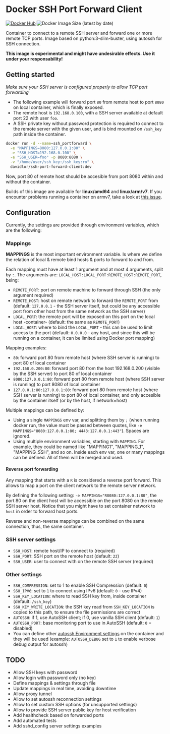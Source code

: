 # Docker SSH Port Forward Client

[![Docker Hub](https://img.shields.io/badge/%20-DockerHub-blue?logo=docker&style=plastic)](https://hub.docker.com/r/davidlor/ssh-port-forward-client)
![Docker Image Size (latest by date)](https://img.shields.io/docker/image-size/davidlor/ssh-port-forward-client?sort=date&style=plastic)

Container to connect to a remote SSH server and forward one or more remote TCP ports.
Image based on python:3-slim-buster, using autossh for SSH connection.

**This image is experimental and might have undesirable effects. Use it under your responsability!**

## Getting started

*Make sure your SSH server is configured properly to allow TCP port forwarding*

- The following example will forward port `80` from remote host to port `8080` on local container, which is finally exposed.
- The remote host is `192.168.0.100`, with a SSH server available at default port 22 with user `foo`.
- A SSH private key without password protection is required to connect to the remote server with the given user, and is bind mounted on `/ssh_key` path inside the container.

```bash
docker run -d --name=ssh_portforward \
  -e "MAPPINGS=8080:127.0.0.1:80" \
  -e "SSH_HOST=192.168.0.100" \
  -e "SSH_USER=foo" -p 8080:8080 \
  -v "/home/user/ssh_key:/ssh_key:ro" \
  davidlor/ssh-port-forward-client:dev
```

Now, port 80 of remote host should be accesible from port 8080 within and without the container.

Builds of this image are available for **linux/amd64** and **linux/arm/v7**.
If you encounter problems running a container on armv7, take a look at [this issue](https://github.com/docker-library/python/issues/637#issuecomment-904544160).

## Configuration

Currently, the settings are provided through environment variables, which are the following:

### Mappings

**MAPPINGS** is the most important environment variable. Is where we define the relation of local & remote bind hosts & ports to forward to and from.

Each mapping must have at least 1 argument and at most 4 arguments, split by `:`. The arguments are: `LOCAL_HOST:LOCAL_PORT:REMOTE_HOST:REMOTE_PORT`, being:

- `REMOTE_PORT`: port on remote machine to forward through SSH (the only argument required)
- `REMOTE_HOST`: host on remote network to forward the `REMOTE_PORT` from (default: `127.0.0.1` - the SSH server itself, but could be any accessible port from other host from the same network as the SSH server)
- `LOCAL_PORT`: the remote port will be exposed on this port on the local host -container- (default: the same as `REMOTE_PORT`)
- `LOCAL_HOST`: where to bind the `LOCAL_PORT` - this can be used to limit access to the port (default: `0.0.0.0` - any host, and since this will be running on a container, it can be limited using Docker port mapping)

Mapping examples:

- `80`: forward port 80 from remote host (where SSH server is running) to port 80 of local container
- `192.168.0.200:80`: forward port 80 from the host 192.168.0.200 (visible by the SSH server) to port 80 of local container
- `8080:127.0.0.1:80`: forward port 80 from remote host (where SSH server is running) to port 8080 of local container
- `127.0.0.1:80:127.0.0.1:80`: forward port 80 from remote host (where SSH server is running) to port 80 of local container, and only accesible by the container itself (or by the host, if network=host)

Multiple mappings can be defined by:

- Using a single `MAPPINGS` env var, and splitting them by `;` (when running docker run, the value must be passed between quotes, like `-e MAPPINGS="8080:127.0.0.1:80; 4443:127.0.0.1:443"`). Spaces are ignored.
- Using multiple environment variables, starting with `MAPPING`. For example, they could be named like "MAPPING1", "MAPPING_1", "MAPPING_SSH", and so on. Inside each env var, one or many mappings can be defined. All of them will be merged and used.

#### Reverse port forwarding

Any mapping that starts with a `R` is considered a reverse port forward. This allows to map a port on the client network to the remote server network.

By defining the following setting: `-e MAPPINGS="R8080:127.0.0.1:80"`, the port 80 on the client host will be accessible on the port 8080 on the remote SSH server host.
Notice that you might have to set container network to `host` in order to forward host ports.

Reverse and non-reverse mappings can be combined on the same connection, thus, the same container.

### SSH server settings

- `SSH_HOST`: remote host/IP to connect to (required)
- `SSH_PORT`: SSH port on the remote host (default: `22`)
- `SSH_USER`: user to connect with on the remote SSH server (required)

### Other settings

- `SSH_COMPRESSION`: set to 1 to enable SSH Compression (default: `0`)
- `SSH_IPV6`: set to `1` to connect using IPv6 (default: `0` - use IPv4)
- `SSH_KEY_LOCATION`: where to read SSH key from, inside container (default: `/ssh_key`)
- `SSH_KEY_WRITE_LOCATION`: the SSH key read from `SSH_KEY_LOCATION` is copied to this path, to ensure the file permissions are correct
- `AUTOSSH`: if 1, use AutoSSH client; if 0, use vanilla SSH client (default: `1`)
- `AUTOSSH_PORT`: base monitoring port to use in AutoSSH (default: `0` = disabled)
- You can define other [autossh Environment settings](https://linux.die.net/man/1/autossh) on the container and they will be used (example: `AUTOSSH_DEBUG` set to `1` to enable verbose debug output for autossh)

## TODO

- Allow SSH keys with password
- Allow login with password only (no key)
- Define mappings & settings through file
- Update mappings in real time, avoiding downtime
- Allow proxy tunnel
- Allow to set autossh reconnection settings
- Allow to set custom SSH options (for unsupported settings)
- Allow to provide SSH server public key for host verification
- Add healthcheck based on forwarded ports
- Add automated tests
- Add sshd_config server settings examples
